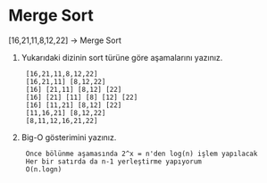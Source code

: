 # Merge Sort

[16,21,11,8,12,22] -> Merge Sort

1. Yukarıdaki dizinin sort türüne göre aşamalarını yazınız.

        [16,21,11,8,12,22]
        [16,21,11] [8,12,22]
        [16] [21,11] [8,12] [22]
        [16] [21] [11] [8] [12] [22]
        [16] [11,21] [8,12] [22]
        [11,16,21] [8,12,22]
        [8,11,12,16,21,22]
2. Big-O gösterimini yazınız.
        
        Önce bölünme aşamasında 2^x = n'den log(n) işlem yapılacak
        Her bir satırda da n-1 yerleştirme yapıyorum
        O(n.logn)
 